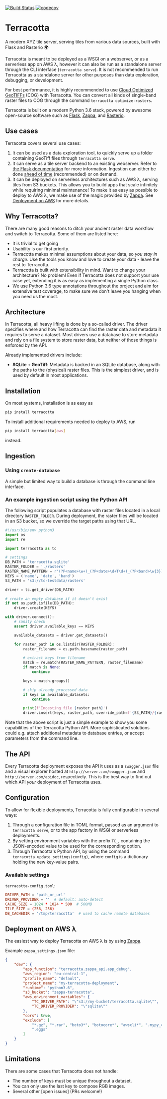 [![Build Status](https://travis-ci.com/DHI-GRAS/terracotta.svg?token=27HwdYKjJ1yP6smyEa25&branch=master)](https://travis-ci.com/DHI-GRAS/terracotta)
[![codecov](https://codecov.io/gh/DHI-GRAS/terracotta/branch/master/graph/badge.svg?token=u16QBwwvvn)](https://codecov.io/gh/DHI-GRAS/terracotta)

# Terracotta
A modern XYZ tile server, serving tiles from various data sources, built with Flask and Rasterio
:earth_africa:

Terracotta is meant to be deployed as a WSGI on a webserver, or as a serverless app on AWS λ,
however it can also be run as a standalone server through the CLI interface (`terracotta serve`).
It is not recommended to run Terracotta as a standalone server for other purposes than data
exploration, debugging, or development.

For best performance, it is highly recommended to use [Cloud Optimized GeoTIFFs](http://www.cogeo.org)
(COG) with Terracotta. You can convert all kinds of single-band raster files to COG through the
command `terracotta optimize-rasters`.

Terracotta is built on a modern Python 3.6 stack, powered by awesome open-source software such as
[Flask](http://flask.pocoo.org), [Zappa](), and
[Rasterio](https://github.com/mapbox/rasterio).

## Use cases

Terracotta covers several use cases:

1. It can be used as a data exploration tool, to quickly serve up a folder containing GeoTiff files
   through `terracotta serve`.
2. It can serve as a tile server backend to an existing webserver. Refer to
   [the Flask documentation](http://flask.pocoo.org/docs/1.0/deploying/) for more information.
   Ingestion can either be done [ahead of time](#ingestion) (recommended) or on demand.
3. It can be deployed on serverless architectures such as AWS λ, serving tiles from S3 buckets.
   This allows you to build apps that scale infinitely while requiring minimal maintenance!
   To make it as easy as possible to deploy to AWS λ, we make use of the magic provided by
   [Zappa](). See [Deployment on AWS](#deployment-on-aws) for more details.


## Why Terracotta?

There are many good reasons to ditch your ancient raster data workflow and switch to Terracotta.
Some of them are listed here:

- It is trivial to get going
- Usability is our first priority.
- Terracotta makes minimal assumptions about your data, so *you stay in charge*. Use the tools you
  know and love to create your data - leave the rest to Terracotta.
- Terracotta is built with extensibility in mind. Want to change your architecture? No problem!
  Even if Terracotta does not support your use case yet, extending it is as easy as implementing
  a single Python class.
- We use Python 3.6 type annotations throughout the project and aim for extensive test coverage,
  to make sure we don't leave you hanging when you need us the most.

## Architecture

In Terracotta, all heavy lifting is done by a so-called driver. The driver specifies where and how
Terracotta can find the raster data and metadata it requires to serve a dataset. Most drivers use
a database to store metadata and rely on a file system to store raster data, but neither of those
things is enforced by the API.

Already implemented drivers include:

- **SQLite + GeoTiff**: Metadata is backed in an SQLite database, along with the paths to the
  (physical) raster files. This is the simplest driver, and is used by default in most applications.

## Installation

On most systems, installation is as easy as

```bash
pip install terracotta
```

To install additional requirements needed to deploy to AWS, run

```bash
pip install terracotta[aws]
```

instead.

## Ingestion

### Using `create-database`

A simple but limited way to build a database is through the command line interface.

### An example ingestion script using the Python API

The following script populates a database with raster files located in a local directory
`RASTER_FOLDER`. During deployment, the raster files will be located in an S3 bucket, so we
override the target paths using that URL.

```python
#!/usr/bin/env python3
import os
import re

import terracotta as tc

# settings
DB_PATH = 'terracotta.sqlite'
RASTER_FOLDER = './rasters'
RASTER_NAME_PATTERN = r'(?P<name>\w+)_(?P<date>\d+T\d+)_(?P<band>\w{3}).tif'
KEYS = ('name', 'date', 'band')
S3_PATH = 's3://tc-testdata/rasters'

driver = tc.get_driver(DB_PATH)

# create an empty database if it doesn't exist
if not os.path.isfile(DB_PATH):
    driver.create(KEYS)

with driver.connect():
    # sanity check
    assert driver.available_keys == KEYS

    available_datasets = driver.get_datasets()

    for raster_path in os.listdir(RASTER_FOLDER):
        raster_filename = os.path.basename(raster_path)

        # extract keys from filename
        match = re.match(RASTER_NAME_PATTERN, raster_filename)
        if match is None:
            continue

        keys = match.groups()

        # skip already processed data
        if keys in available_datasets:
            continue

        print(f'Ingesting file {raster_path}')
        driver.insert(keys, raster_path, override_path=f'{S3_PATH}/{raster_filename}')

```

Note that the above script is just a simple example to show you some capabilities of the Terracotta
Python API. More sophisticated solutions could e.g. attach additional metadata to database entries,
or accept parameters from the command line.

## The API

Every Terracotta deployment exposes the API it uses as a `swagger.json` file and a visual
explorer hosted at `http://server.com/swagger.json` and `http://server.com/apidoc`, respectively.
This is the best way to find out which API *your* deployment of Terracotta uses.


## Configuration

To allow for flexible deployments, Terracotta is fully configurable in several ways:

1. Through a configuration file in TOML format, passed as an argument to `terracotta serve`, or
   to the app factory in WSGI or serverless deployments.
2. By setting environment variables with the prefix `TC_`, containing the JSON-encoded value to
   be used for the corresponding option.
3. Through Terracotta's Python API, by using the command `terracotta.update_settings(config)`,
   where `config` is a dictionary holding the new key-value pairs.

### Available settings

`terracotta-config.toml`:
```toml
DRIVER_PATH = 'path_or_url'
DRIVER_PROVIDER = ''  # default: auto-detect
CACHE_SIZE = 1024 * 1024 * 500  # 500MB
TILE_SIZE = (256, 256)
DB_CACHEDIR = '/tmp/terracotta'  # used to cache remote databases
```

## Deployment on AWS λ

The easiest way to deploy Terracotta on AWS λ is by using [Zappa]().


Example `zappa_settings.json` file:

```json
{
    "dev": {
        "app_function": "terracotta.zappa_api.app_debug",
        "aws_region": "eu-central-1",
        "profile_name": "default",
        "project_name": "my-terracotta-deployment",
        "runtime": "python3.6",
        "s3_bucket": "zappa-terracotta",
        "aws_environment_variables": {
            "TC_DRIVER_PATH": "\"s3://my-bucket/terracotta.sqlite\"",
            "TC_DRIVER_PROVIDER": "\"sqlite\""
        },
        "cors": true,
        "exclude": [
            "*.gz", "*.rar", "boto3*", "botocore*", "awscli*", ".mypy_cache", ".pytest_cache",
            ".eggs"
        ]
    }
}

```

## Limitations

There are some cases that Terracotta does not handle:

- The number of keys must be unique throughout a dataset.
- You can only use the last key to compose RGB images.
- Several other [open issues] (PRs welcome!)
